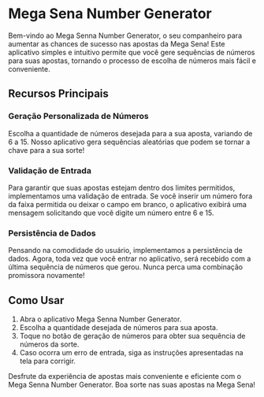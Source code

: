 # Mega Sena Number Generator

Bem-vindo ao Mega Senna Number Generator, o seu companheiro para aumentar as chances de sucesso nas apostas da Mega Sena! Este aplicativo simples e intuitivo permite que você gere sequências de números para suas apostas, tornando o processo de escolha de números mais fácil e conveniente.

## Recursos Principais

### Geração Personalizada de Números
Escolha a quantidade de números desejada para a sua aposta, variando de 6 a 15. Nosso aplicativo gera sequências aleatórias que podem se tornar a chave para a sua sorte!

### Validação de Entrada
Para garantir que suas apostas estejam dentro dos limites permitidos, implementamos uma validação de entrada. Se você inserir um número fora da faixa permitida ou deixar o campo em branco, o aplicativo exibirá uma mensagem solicitando que você digite um número entre 6 e 15.

### Persistência de Dados
Pensando na comodidade do usuário, implementamos a persistência de dados. Agora, toda vez que você entrar no aplicativo, será recebido com a última sequência de números que gerou. Nunca perca uma combinação promissora novamente!

## Como Usar

1. Abra o aplicativo Mega Senna Number Generator.
2. Escolha a quantidade desejada de números para sua aposta.
3. Toque no botão de geração de números para obter sua sequência de números da sorte.
4. Caso ocorra um erro de entrada, siga as instruções apresentadas na tela para corrigir.

Desfrute da experiência de apostas mais conveniente e eficiente com o Mega Senna Number Generator. Boa sorte nas suas apostas na Mega Sena!
